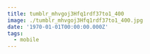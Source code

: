 ```yaml
---
title: tumblr_mhvgoj3Hfq1rdf37to1_400
image: ./tumblr_mhvgoj3Hfq1rdf37to1_400.jpg
date: '1970-01-01T00:00:00.000Z'
tags:
  - mobile
---
```


